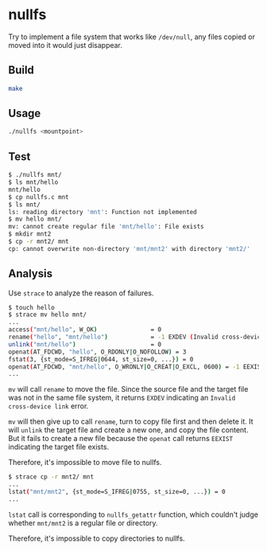 # nullfs

Try to implement a file system that works like `/dev/null`, 
any files copied or moved into it would just disappear.

## Build

```bash
make
```

## Usage

```bash
./nullfs <mountpoint>
```

## Test

```bash
$ ./nullfs mnt/
$ ls mnt/hello
mnt/hello
$ cp nullfs.c mnt
$ ls mnt/
ls: reading directory 'mnt': Function not implemented
$ mv hello mnt/
mv: cannot create regular file 'mnt/hello': File exists
$ mkdir mnt2
$ cp -r mnt2/ mnt
cp: cannot overwrite non-directory 'mnt/mnt2' with directory 'mnt2/'
```

## Analysis

Use `strace` to analyze the reason of failures.

```bash
$ touch hello
$ strace mv hello mnt/
...
access("mnt/hello", W_OK)               = 0
rename("hello", "mnt/hello")            = -1 EXDEV (Invalid cross-device link)
unlink("mnt/hello")                     = 0
openat(AT_FDCWD, "hello", O_RDONLY|O_NOFOLLOW) = 3
fstat(3, {st_mode=S_IFREG|0644, st_size=0, ...}) = 0
openat(AT_FDCWD, "mnt/hello", O_WRONLY|O_CREAT|O_EXCL, 0600) = -1 EEXIST (File exists)
...
```

`mv` will call `rename` to move the file. Since the source file and the target file was not in the same file system, it returns `EXDEV` indicating an `Invalid cross-device link` error.

`mv` will then give up to call `rename`, turn to copy file first and then delete it. It will `unlink` the target file and create a new one, and copy the file content. But it fails to create a new file because the `openat` call returns `EEXIST` indicating the target file exists.

Therefore, it's impossible to move file to nullfs.

```bash
$ strace cp -r mnt2/ mnt
...
lstat("mnt/mnt2", {st_mode=S_IFREG|0755, st_size=0, ...}) = 0
...
```

`lstat` call is corresponding to `nullfs_getattr` function, which couldn't
judge whether `mnt/mnt2` is a regular file or directory.

Therefore, it's impossible to copy directories to nullfs.
